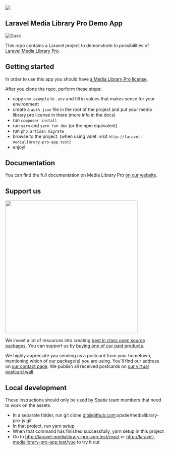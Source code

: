 
[<img src="https://github-ads.s3.eu-central-1.amazonaws.com/support-ukraine.svg?t=1" />](https://supportukrainenow.org)

## Laravel Media Library Pro Demo App

![Dusk](https://github.com/spatie/laravel-medialibrary-pro-app/workflows/Dusk/badge.svg)

This repo contains a Laravel project to demonstrate to possibilities of [Laravel Media Library Pro](https://medialibrary.pro).

## Getting started

In order to use this app you should have [a Media Library Pro license](https://spatie.be/products/media-library-pro).

After you clone the repo, perform these steps:

- copy `env.example` to `.env` and fill in values that makes sense for your environment
- create a `auth.json` file in the root of the project and put your media library pro license in there (more info in the docs)
- run `composer install`
- run `yarn` and `yarn run dev` (or the npm equivalent)
- run `php artisan migrate`
- browse to the project. (when using valet: visit `http://laravel-medialibrary-pro-app.test`)
- enjoy!

## Documentation

You can find the full documentation on Media Library Pro [on our website](https://spatie.be/docs/laravel-medialibrary/v9/handling-uploads-with-media-library-pro/introduction).

## Support us

[<img src="https://github-ads.s3.eu-central-1.amazonaws.com/laravel-medialibrary.jpg?t=2" width="419px" />](https://spatie.be/github-ad-click/laravel-medialibrary)

We invest a lot of resources into creating [best in class open source packages](https://spatie.be/open-source). You can support us by [buying one of our paid products](https://spatie.be/open-source/support-us).

We highly appreciate you sending us a postcard from your hometown, mentioning which of our package(s) you are using. You'll find our address on [our contact page](https://spatie.be/about-us). We publish all received postcards on [our virtual postcard wall](https://spatie.be/open-source/postcards).

## Local development

These instructions should only be used by Spatie team members that need to work on the assets.

- In a separate folder, run git clone git@github.com:spatie/medialibrary-pro-js.git
- In that project, run yarn setup
- When that command has finished successfully, yarn setup in this project
- Go to http://laravel-medialibrary-pro-app.test/react or http://laravel-medialibrary-pro-app.test/vue to try it out
